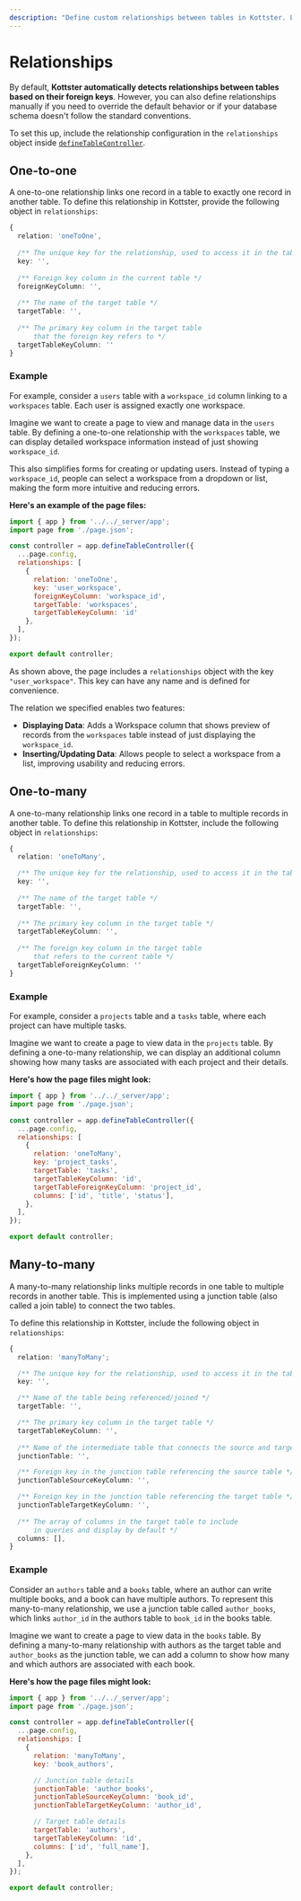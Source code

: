 ```yaml
---
description: "Define custom relationships between tables in Kottster. Learn how to set up one-to-one, one-to-many, and many-to-many relationships."
---
```


<!-- TODO: This page is hidden because it's outdated. Update the content and unhide it later. -->


# Relationships

By default, **Kottster automatically detects relationships between tables based on their foreign keys**. However, you can also define relationships manually if you need to override the default behavior or if your database schema doesn't follow the standard conventions.

To set this up, include the relationship configuration in the `relationships` object inside [`defineTableController`](../../table/introduction.md).

## One-to-one

A one-to-one relationship links one record in a table to exactly one record in another table. To define this relationship in Kottster, provide the following object in `relationships`:

```typescript
{ 
  relation: 'oneToOne',
  
  /** The unique key for the relationship, used to access it in the table configuration */
  key: '',
  
  /** Foreign key column in the current table */   
  foreignKeyColumn: '',
  
  /** The name of the target table */      
  targetTable: '',
  
  /** The primary key column in the target table 
      that the foreign key refers to */ 
  targetTableKeyColumn: ''
}
```

### Example

For example, consider a `users` table with a `workspace_id` column linking to a `workspaces` table. Each user is assigned exactly one workspace.

Imagine we want to create a page to view and manage data in the `users` table. By defining a one-to-one relationship with the `workspaces` table, we can display detailed workspace information instead of just showing `workspace_id`.

This also simplifies forms for creating or updating users. Instead of typing a `workspace_id`, people can select a workspace from a dropdown or list, making the form more intuitive and reducing errors.

**Here's an example of the page files:**

```js [app/pages/users/api.server.js]
import { app } from '../../_server/app';
import page from './page.json';

const controller = app.defineTableController({
  ...page.config,
  relationships: [
    {
      relation: 'oneToOne',
      key: 'user_workspace',
      foreignKeyColumn: 'workspace_id',    
      targetTable: 'workspaces',
      targetTableKeyColumn: 'id'
    },
  ],
});

export default controller;
```

As shown above, the page includes a `relationships` object with the key `"user_workspace"`. This key can have any name and is defined for convenience. 

The relation we specified enables two features:

- **Displaying Data**: Adds a Workspace column that shows preview of records from the `workspaces` table instead of just displaying the `workspace_id`.
- **Inserting/Updating Data**: Allows people to select a workspace from a list, improving usability and reducing errors.

## One-to-many

A one-to-many relationship links one record in a table to multiple records in another table. To define this relationship in Kottster, include the following object in `relationships`:

```typescript
{
  relation: 'oneToMany',

  /** The unique key for the relationship, used to access it in the table configuration */
  key: '',
    
  /** The name of the target table */
  targetTable: '',
    
  /** The primary key column in the target table */ 
  targetTableKeyColumn: '',
    
  /** The foreign key column in the target table 
      that refers to the current table */ 
  targetTableForeignKeyColumn: ''
}
```

### Example

For example, consider a `projects` table and a `tasks` table, where each project can have multiple tasks.

Imagine we want to create a page to view data in the `projects` table. By defining a one-to-many relationship, we can display an additional column showing how many tasks are associated with each project and their details.

**Here's how the page files might look:**

```js [app/pages/projects/api.server.js]
import { app } from '../../_server/app';
import page from './page.json';

const controller = app.defineTableController({
  ...page.config,
  relationships: [
    {
      relation: 'oneToMany',
      key: 'project_tasks',
      targetTable: 'tasks',
      targetTableKeyColumn: 'id',
      targetTableForeignKeyColumn: 'project_id',
      columns: ['id', 'title', 'status'],
    },
  ],
});

export default controller;
```

## Many-to-many

A many-to-many relationship links multiple records in one table to multiple records in another table. This is implemented using a junction table (also called a join table) to connect the two tables.

To define this relationship in Kottster, include the following object in `relationships`:

```typescript
{
  relation: 'manyToMany';

  /** The unique key for the relationship, used to access it in the table configuration */
  key: '',

  /** Name of the table being referenced/joined */
  targetTable: '',

  /** The primary key column in the target table */
  targetTableKeyColumn: '',
  
  /** Name of the intermediate table that connects the source and target tables */
  junctionTable: '',

  /** Foreign key in the junction table referencing the source table */
  junctionTableSourceKeyColumn: '',

  /** Foreign key in the junction table referencing the target table */
  junctionTableTargetKeyColumn: '',
  
  /** The array of columns in the target table to include 
      in queries and display by default */ 
  columns: [],
}
```

### Example

Consider an `authors` table and a `books` table, where an author can write multiple books, and a book can have multiple authors. To represent this many-to-many relationship, we use a junction table called `author_books`, which links `author_id` in the authors table to `book_id` in the books table.

Imagine we want to create a page to view data in the `books` table. By defining a many-to-many relationship with authors as the target table and `author_books` as the junction table, we can add a column to show how many and which authors are associated with each book.

**Here's how the page files might look:**

```js [app/pages/books/api.server.js]
import { app } from '../../_server/app';
import page from './page.json';

const controller = app.defineTableController({
  ...page.config,
  relationships: [
    {
      relation: 'manyToMany',
      key: 'book_authors',

      // Junction table details
      junctionTable: 'author_books',
      junctionTableSourceKeyColumn: 'book_id',
      junctionTableTargetKeyColumn: 'author_id',

      // Target table details
      targetTable: 'authors',
      targetTableKeyColumn: 'id',
      columns: ['id', 'full_name'],
    },
  ],
});

export default controller;
```

